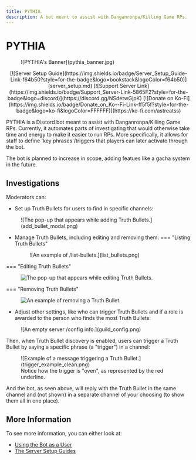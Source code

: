 ```yaml
---
title: PYTHIA
description: A bot meant to assist with Danganronpa/Killing Game RPs.
---
```


# PYTHIA

<figure markdown>
  ![PYTHIA's Banner](pythia_banner.jpg)
</figure>

<p align="center" markdown="1">
  [![Server Setup Guide](https://img.shields.io/badge/Server_Setup_Guide-Link-f64b50?style=for-the-badge&logo=bookstack&logoColor=f64b50)](server_setup.md)
  [![Support Server Link](https://img.shields.io/badge/Support_Server-Link-5865F2?style=for-the-badge&logo=discord)](https://discord.gg/NSdetwGjpK)
  [![Donate on Ko-Fi](https://img.shields.io/badge/Donate_on_Ko--Fi-Link-ff5f5f?style=for-the-badge&logo=ko-fi&logoColor=FFFFFF)](https://ko-fi.com/astreatss)
</p>

PYTHIA is a Discord bot meant to assist with Danganronpa/Killing Game RPs. Currently, it automates parts of investigating that would otherwise take time and energy to make it easier to run RPs. More specifically, it allows for staff to define 'key phrases'/triggers that players can later activate through the bot.

The bot is planned to increase in scope, adding featues like a gacha system in the future.

## Investigations

Moderators can:

- Set up Truth Bullets for users to find in specific channels:
<figure markdown>
  ![The pop-up that appears while adding Truth Bullets.](add_bullet_modal.png)
</figure>

- Manage Truth Bullets, including editing and removing them:
=== "Listing Truth Bullets"
    <figure markdown>
      ![An example of /list-bullets.](list_bullets.png)
    </figure>

=== "Editing Truth Bullets"
    <figure markdown>
      ![The pop-up that appears while editing Truth Bullets.](edit_bullet_modal.png)
    </figure>

=== "Removing Truth Bullets"
    <figure markdown>
      ![An example of removing a Truth Bullet.](remove_bullet.png)
    </figure>

- Adjust other settings, like who can trigger Truth Bullets and if a role is awarded to the person who finds the most Truth Bullets:
<figure markdown>
  ![An empty server /config info.](guild_config.png)
</figure>

Then, when Truth Bullet discovery is enabled, users can trigger a Truth Bullet by saying a specific phrase (a "trigger") in a channel:
<figure markdown>
  ![Example of a message triggering a Truth Bullet.](trigger_example_clean.png)
  <figcaption>Notice how the trigger is "oven", as represented by the red underline.</figcaption>
</figure>

And the bot, as seen above, will reply with the Truth Bullet in the same channel and (not shown) in a separate channel of your choosing (to show them all in one place).

## More Information

To see more information, you can either look at:
- [Using the Bot as a User](usage/index.md)
- [The Server Setup Guides](setup/index.md)